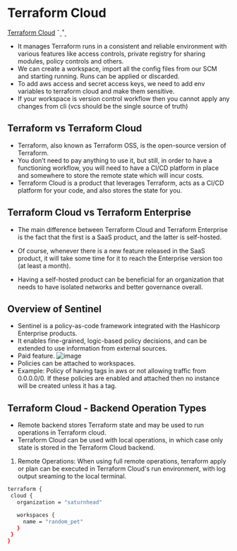 # Terraform Cloud
[Terraform Cloud](https://spacelift.io/blog/what-is-terraform-cloud)
˘ˍ˚ˍ
- It manages Terraform runs in a consistent and reliable environment with various features like access controls, private registry for sharing modules, policy controls and others.
- We can create a workspace, import all the config files from our SCM and starting running. Runs can be applied or discarded.
- To add aws access and secret access keys, we need to add env variables to terraform cloud and make them sensitive.
- If your workspace is version control workflow then you cannot apply any changes from cli (vcs should be the single source of truth)
  
## Terraform vs Terraform Cloud
- Terraform, also known as Terraform OSS, is the open-source version of Terraform.
- You don’t need to pay anything to use it, but still, in order to have a functioning workflow, you will need to have a CI/CD platform in place and somewhere to store the remote state which will incur costs.
- Terraform Cloud is a product that leverages Terraform, acts as a CI/CD platform for your code, and also stores the state for you.

## Terraform Cloud vs Terraform Enterprise
- The main difference between Terraform Cloud and Terraform Enterprise is the fact that the first is a SaaS product, and the latter is self-hosted. 
- Of course, whenever there is a new feature released in the SaaS product, it will take some time for it to reach the Enterprise version too (at least a month). 

- Having a self-hosted product can be beneficial for an organization that needs to have isolated networks and better governance overall.

## Overview of Sentinel
- Sentinel is a policy-as-code framework integrated with the Hashicorp Enterprise products.
- It enables fine-grained, logic-based policy decisions, and can be extended to use information from external sources.
- Paid feature.
 ![image](https://github.com/begh-azka/terraform_aws/assets/97597065/6b8a7818-5fc7-42de-b7e7-244f3a80afb2)
- Policies can be attached to workspaces.
- Example: Policy of having tags in aws or not allowing traffic from 0.0.0.0/0. If these policies are enabled and attached then no instance will be created unless it has a tag.

## Terraform Cloud - Backend Operation Types
- Remote backend stores Terraform state and may be used to run operations in Terraform cloud.
- Terraform Cloud can be used with local operations, in which case only state is stored in the Terraform Cloud backend.
 1. Remote Operations:
When using full remote operations, terraform apply or plan can be executed in Terraform Cloud's run environment, with log output sreaming to the local terminal.
```sh
terraform {
 cloud {
   organization = "saturnhead"

   workspaces {
     name = "random_pet"
   }
 }
}
```


 
